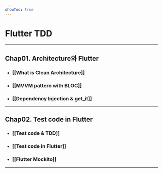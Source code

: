 ```yaml
---
showToc: true
---
```


# Flutter TDD

----

## Chap01. Architecture와 Flutter

- ### [[What is Clean Architecture]]
	
- ### [[MVVM pattern with BLOC]]
	
- ### [[Dependency Injection & get_it]]

----

## Chap02. Test code in Flutter

- ### [[Test code & TDD]]
	
- ### [[Test code in Flutter]]
	
- ### [[Flutter Mockito]]

----